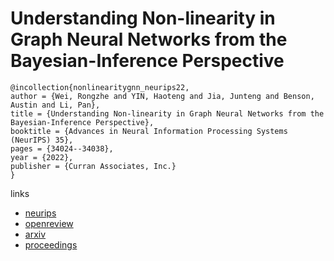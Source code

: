 # Understanding Non-linearity in Graph Neural Networks from the Bayesian-Inference Perspective

```
@incollection{nonlinearitygnn_neurips22,
author = {Wei, Rongzhe and YIN, Haoteng and Jia, Junteng and Benson, Austin and Li, Pan},
title = {Understanding Non-linearity in Graph Neural Networks from the Bayesian-Inference Perspective},
booktitle = {Advances in Neural Information Processing Systems (NeurIPS) 35},
pages = {34024--34038},
year = {2022},
publisher = {Curran Associates, Inc.}
}
```

links
- [neurips](https://nips.cc/Conferences/2022/Schedule?showEvent=53879)
- [openreview](https://openreview.net/forum?id=Xt9smkoTgQf)
- [arxiv](https://arxiv.org/abs/2207.11311)
- [proceedings](https://papers.nips.cc//paper_files/paper/2022/hash/dbe0e575e4604367a989e850c9b28401-Abstract-Conference.html)
